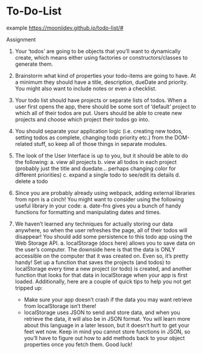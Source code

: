 # To-Do-List
example https://mooniidev.github.io/todo-list/#

Assignment

1. Your ‘todos’ are going to be objects that you’ll want to dynamically create, which means either using factories or constructors/classes to generate them.

2. Brainstorm what kind of properties your todo-items are going to have. At a minimum they should have a title, description, dueDate and priority. You might also want to include notes or even a checklist.

3. Your todo list should have projects or separate lists of todos. When a user first opens the app, there should be some sort of ‘default’ project to which all of their todos are put. Users should be able to create new projects and choose which project their todos go into.

4. You should separate your application logic (i.e. creating new todos, setting todos as complete, changing todo priority etc.) from the DOM-related stuff, so keep all of those things in separate modules.

5. The look of the User Interface is up to you, but it should be able to do the following:
  a. view all projects
  b. view all todos in each project (probably just the title and duedate… perhaps changing color for different priorities)
  c. expand a single todo to see/edit its details
  d. delete a todo

6. Since you are probably already using webpack, adding external libraries from npm is a cinch! You might want to consider using the following useful library in your code:
  a. date-fns gives you a bunch of handy functions for formatting and manipulating dates and times.
7. We haven’t learned any techniques for actually storing our data anywhere, so when the user refreshes the page, all of their todos will disappear! You should add some persistence to this todo app using the Web Storage API.
  a. localStorage (docs here) allows you to save data on the user’s computer. The downside here is that the data is ONLY accessible on the computer that it was created on. Even so, it’s pretty handy! Set up a function that saves the projects (and todos) to localStorage every time a new project (or todo) is created, and another function that looks for that data in localStorage when your app is first loaded. Additionally, here are a couple of quick tips to help you not get tripped up:
    - Make sure your app doesn’t crash if the data you may want retrieve from localStorage isn’t there!
    - localStorage uses JSON to send and store data, and when you retrieve the data, it will also be in JSON format. You will learn more about this language in a later lesson, but it doesn’t hurt to get your feet wet now. Keep in mind you cannot store functions in JSON, so you’ll have to figure out how to add methods back to your object properties once you fetch them. Good luck!